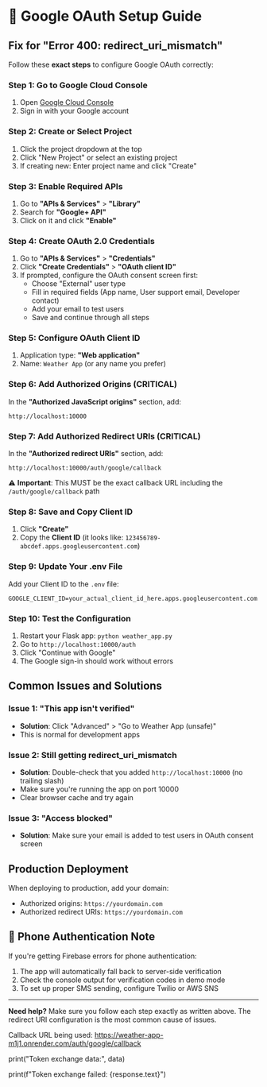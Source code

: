 # 🔧 Google OAuth Setup Guide

## Fix for "Error 400: redirect_uri_mismatch"

Follow these **exact steps** to configure Google OAuth correctly:

### Step 1: Go to Google Cloud Console
1. Open [Google Cloud Console](https://console.cloud.google.com/)
2. Sign in with your Google account

### Step 2: Create or Select Project
1. Click the project dropdown at the top
2. Click "New Project" or select an existing project
3. If creating new: Enter project name and click "Create"

### Step 3: Enable Required APIs
1. Go to **"APIs & Services"** > **"Library"**
2. Search for **"Google+ API"**
3. Click on it and click **"Enable"**

### Step 4: Create OAuth 2.0 Credentials
1. Go to **"APIs & Services"** > **"Credentials"**
2. Click **"Create Credentials"** > **"OAuth client ID"**
3. If prompted, configure the OAuth consent screen first:
   - Choose "External" user type
   - Fill in required fields (App name, User support email, Developer contact)
   - Add your email to test users
   - Save and continue through all steps

### Step 5: Configure OAuth Client ID
1. Application type: **"Web application"**
2. Name: `Weather App` (or any name you prefer)

### Step 6: Add Authorized Origins (CRITICAL)
In the **"Authorized JavaScript origins"** section, add:
```
http://localhost:10000
```

### Step 7: Add Authorized Redirect URIs (CRITICAL)
In the **"Authorized redirect URIs"** section, add:
```
http://localhost:10000/auth/google/callback
```

⚠️ **Important**: This MUST be the exact callback URL including the `/auth/google/callback` path

### Step 8: Save and Copy Client ID
1. Click **"Create"**
2. Copy the **Client ID** (it looks like: `123456789-abcdef.apps.googleusercontent.com`)

### Step 9: Update Your .env File
Add your Client ID to the `.env` file:
```env
GOOGLE_CLIENT_ID=your_actual_client_id_here.apps.googleusercontent.com
```

### Step 10: Test the Configuration
1. Restart your Flask app: `python weather_app.py`
2. Go to `http://localhost:10000/auth`
3. Click "Continue with Google"
4. The Google sign-in should work without errors

## Common Issues and Solutions

### Issue 1: "This app isn't verified"
- **Solution**: Click "Advanced" > "Go to Weather App (unsafe)"
- This is normal for development apps

### Issue 2: Still getting redirect_uri_mismatch
- **Solution**: Double-check that you added `http://localhost:10000` (no trailing slash)
- Make sure you're running the app on port 10000
- Clear browser cache and try again

### Issue 3: "Access blocked" 
- **Solution**: Make sure your email is added to test users in OAuth consent screen

## Production Deployment
When deploying to production, add your domain:
- Authorized origins: `https://yourdomain.com`
- Authorized redirect URIs: `https://yourdomain.com`

## 📱 Phone Authentication Note
If you're getting Firebase errors for phone authentication:
1. The app will automatically fall back to server-side verification
2. Check the console output for verification codes in demo mode
3. To set up proper SMS sending, configure Twilio or AWS SNS

---

**Need help?** Make sure you follow each step exactly as written above. The redirect URI configuration is the most common cause of issues. 

Callback URL being used: https://weather-app-m1j1.onrender.com/auth/google/callback 

print("Token exchange data:", data) 

print(f"Token exchange failed: {response.text}") 